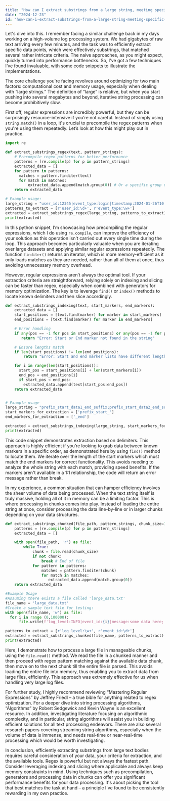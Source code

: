 ```yaml
---
title: "How can I extract substrings from a large string, meeting specific criteria, efficiently?"
date: "2024-12-23"
id: "how-can-i-extract-substrings-from-a-large-string-meeting-specific-criteria-efficiently"
---
```


Let's dive into this. I remember facing a similar challenge back in my days working on a high-volume log processing system. We had gigabytes of raw text arriving every few minutes, and the task was to efficiently extract specific data points, which were effectively substrings, that matched several rather intricate criteria. The naive approaches, as you might expect, quickly turned into performance bottlenecks. So, I've got a few techniques I’ve found invaluable, with some code snippets to illustrate the implementations.

The core challenge you're facing revolves around optimizing for two main factors: computational cost and memory usage, especially when dealing with “large strings.” The definition of “large” is relative, but when you start pushing into several megabytes and beyond, iterative string processing can become prohibitively slow.

First off, regular expressions are incredibly powerful, but they can be surprisingly resource-intensive if you’re not careful. Instead of simply using `string.match()` in a loop, it's crucial to precompile the regex patterns when you're using them repeatedly. Let’s look at how this might play out in practice.

```python
import re

def extract_substrings_regex(text, pattern_strings):
    # Precompile regex patterns for better performance
    patterns = [re.compile(p) for p in pattern_strings]
    extracted_data = []
    for pattern in patterns:
      matches = pattern.finditer(text)
      for match in matches:
          extracted_data.append(match.group(0)) # Or a specific group using match.group(n)
    return extracted_data

# Example usage:
large_string = "user_id:12345|event_type:login|timestamp:2024-01-26T10:00:00Z; user_id:67890|event_type:logout|timestamp:2024-01-26T12:00:00Z; ..."
patterns_to_extract = [r'user_id:\d+', r'event_type:\w+']
extracted = extract_substrings_regex(large_string, patterns_to_extract)
print(extracted)
```
In this python snippet, I’m showcasing how precompiling the regular expressions, which I do using `re.compile`, can improve the efficiency of your solution as this operation isn't carried out every single time during the loop. This approach becomes particularly valuable when you are iterating over large datasets and applying similar regular expressions repeatedly. The function `finditer()` returns an iterator, which is more memory-efficient as it only loads matches as they are needed, rather than all of them at once, thus avoiding unnecessary memory overhead.

However, regular expressions aren’t always the optimal tool. If your extraction criteria are straightforward, relying solely on indexing and slicing can be faster than regex, especially when combined with generators for memory optimization. The key is to leverage `find()` or `index()` methods to locate known delimiters and then slice accordingly.

```python
def extract_substrings_indexing(text, start_markers, end_markers):
    extracted_data = []
    start_positions = [text.find(marker) for marker in start_markers]
    end_positions = [text.find(marker) for marker in end_markers]

    # Error handling
    if any(pos == -1 for pos in start_positions) or any(pos == -1 for pos in end_positions):
       return "Error: Start or End marker not found in the string"

    # Ensure lengths match
    if len(start_positions) != len(end_positions):
        return "Error: Start and end marker lists have different lengths"

    for i in range(len(start_positions)):
      start_pos = start_positions[i] + len(start_markers[i])
      end_pos = end_positions[i]
      if start_pos < end_pos:
        extracted_data.append(text[start_pos:end_pos])
    return extracted_data


# Example usage
large_string = "prefix_start_data1_end_suffix;prefix_start_data2_end_suffix;prefix_start_data3_end_suffix;"
start_markers_for_extraction = ['prefix_start_']
end_markers_for_extraction = ['_end']

extracted = extract_substrings_indexing(large_string, start_markers_for_extraction, end_markers_for_extraction)
print(extracted)

```

This code snippet demonstrates extraction based on delimiters. This approach is highly efficient if you’re looking to grab data between known markers in a specific order, as demonstrated here by using `find()` method to locate them. We iterate over the length of the start markers which must match the end markers for correct functionality. This avoids needing to analyze the whole string with each match, providing speed benefits. If the markers aren't available in a 1:1 relationship, the code will return an error message rather than break.

In my experience, a common situation that can hamper efficiency involves the sheer volume of data being processed. When the text string itself is truly massive, holding all of it in memory can be a limiting factor. This is where processing in chunks comes into play. Instead of loading the entire string at once, consider processing the data line-by-line or in larger chunks depending on your data structures.

```python
def extract_substrings_chunked(file_path, pattern_strings, chunk_size=1024):
    patterns = [re.compile(p) for p in pattern_strings]
    extracted_data = []

    with open(file_path, 'r') as file:
        while True:
            chunk = file.read(chunk_size)
            if not chunk:
                break # End of file
            for pattern in patterns:
                matches = pattern.finditer(chunk)
                for match in matches:
                   extracted_data.append(match.group(0))
    return extracted_data

#Example Usage
#Assuming there exists a file called 'large_data.txt'
file_name = 'large_data.txt'
#Create a sample text file for testing:
with open(file_name, 'w') as file:
  for i in range (0,100000):
      file.write(f'log_level:INFO|event_id:{i}|message:some data here; \n')

patterns_to_extract = [r'log_level:\w+', r'event_id:\d+']
extracted = extract_substrings_chunked(file_name, patterns_to_extract)
print(extracted)
```

Here, I demonstrate how to process a large file in manageable chunks, using the `file.read()` method. We read the file in a chunked manner and then proceed with regex pattern matching against the available data chunk, then move on to the next chunk till the entire file is parsed. This avoids loading the entire file into memory, thus enabling you to extract data from large files, efficiently. This approach was extremely effective for us when handling very large log files.

For further study, I highly recommend reviewing “Mastering Regular Expressions” by Jeffrey Friedl – a true bible for anything related to regex optimization. For a deeper dive into string processing algorithms, “Algorithms” by Robert Sedgewick and Kevin Wayne is an excellent resource. In addition, investigating literature focusing on algorithmic complexity, and in particular, string algorithms will assist you in building efficient solutions for all text processing endeavors. There are also several research papers covering streaming string algorithms, especially when the volume of data is immense, and needs real-time or near-real-time processing which would be worth investigating.

In conclusion, efficiently extracting substrings from large text bodies requires careful consideration of your data, your criteria for extraction, and the available tools. Regex is powerful but not always the fastest path. Consider leveraging indexing and slicing where applicable and always keep memory constraints in mind. Using techniques such as precompilation, generators and processing data in chunks can offer you significant performance benefits for your data processing. It's about picking the tool that best matches the task at hand – a principle I've found to be consistently rewarding in my own practice.

